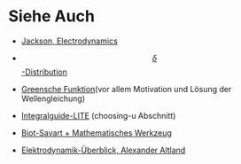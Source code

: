 # Siehe Auch

- [Jackson, Electrodynamics](https://ia801603.us.archive.org/7/items/ClassicalElectrodynamics/Jackson-ClassicalElectrodynamics.pdf " JACKSON EDYN")

- [$$\delta$$-Distribution](http://www.physik.uni-halle.de/~tpobx/deltafkt.pdf "Delta-Distribution")

- [Greensche Funktion](https://de.wikipedia.org/wiki/Greensche_Funktion "Greensche Funktion")(vor allem Motivation und Lösung der Wellengleichung)

- [Integralguide-LITE](http://math.hws.edu/eking/CalculusII/usubguidelines "Integralguide-Lite") (choosing-u Abschnitt)

- [Biot-Savart + Mathematisches Werkzeug](https://www.uni-kassel.de/eecs/uploads/media/Skript_Teil3.pdf "Biot-Savart+Tools")

- [Elektrodynamik-Überblick, Alexander Altland](http://www.thp.uni-koeln.de/alexal/pdf/electrodynamics.pdf "alexal")


